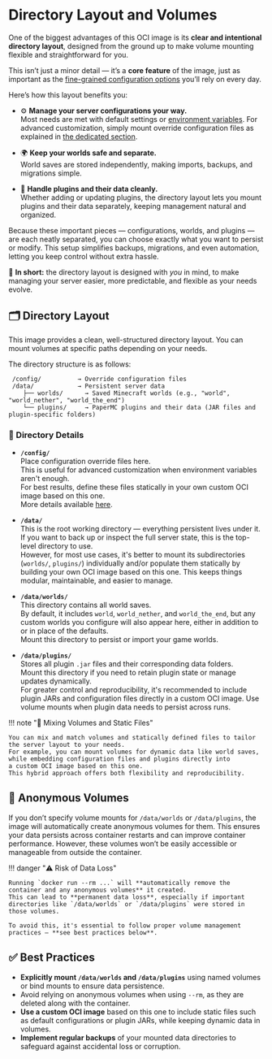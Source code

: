 # Directory Layout and Volumes

One of the biggest advantages of this OCI image is its **clear and intentional directory layout**, designed from the ground up to make volume mounting flexible
and straightforward for you.

This isn’t just a minor detail — it’s a **core feature** of the image, just as important as the [fine-grained configuration options](configuration.md) you’ll
rely on every day.

Here’s how this layout benefits you:

- ⚙️ **Manage your server configurations your way.**<br/>
  Most needs are met with default settings or [environment variables](environment-variables.md). For advanced customization, simply mount override configuration
  files as explained in [the dedicated section](configuration-files.md).

- 🌍 **Keep your worlds safe and separate.**<br/>
  World saves are stored independently, making imports, backups, and migrations simple.

- 🔌 **Handle plugins and their data cleanly.**<br/>
  Whether adding or updating plugins, the directory layout lets you mount plugins and their data separately, keeping management natural and organized.

Because these important pieces — configurations, worlds, and plugins — are each neatly separated, you can choose exactly what you want to persist or modify.
This setup simplifies backups, migrations, and even automation, letting you keep control without extra hassle.

🧠 **In short:** the directory layout is designed with *you* in mind, to make managing your server easier, more predictable, and flexible as your needs evolve.

## 🗂️ Directory Layout

This image provides a clean, well-structured directory layout. You can mount volumes at specific paths depending on your needs.

The directory structure is as follows:

     /config/          → Override configuration files
     /data/            → Persistent server data
        ├── worlds/      → Saved Minecraft worlds (e.g., "world", "world_nether", "world_the_end")
        └── plugins/     → PaperMC plugins and their data (JAR files and plugin-specific folders)

### 📌 Directory Details

- **`/config/`**<br/>
  Place configuration override files here.<br/>
  This is useful for advanced customization when environment variables aren't enough.<br/>
  For best results, define these files statically in your own custom OCI image based on this one.<br/>
  More details available [here](configuration-files.md).

- **`/data/`**<br/>
  This is the root working directory — everything persistent lives under it.<br/>
  If you want to back up or inspect the full server state, this is the top-level directory to use.<br/>
  However, for most use cases, it's better to mount its subdirectories (`worlds/`, `plugins/`) individually and/or populate them statically by
  building your own OCI image based on this one. This keeps things modular, maintainable, and easier to manage.

- **`/data/worlds/`**<br/>
  This directory contains all world saves.<br/>
  By default, it includes `world`, `world_nether`, and `world_the_end`, but any custom worlds you configure will also appear here, either in addition to or in
  place of the defaults.<br/>
  Mount this directory to persist or import your game worlds.

- **`/data/plugins/`**<br/>
  Stores all plugin `.jar` files and their corresponding data folders.<br/>
  Mount this directory if you need to retain plugin state or manage updates dynamically.<br/>
  For greater control and reproducibility, it's recommended to include plugin JARs and configuration files directly in a custom OCI image.
  Use volume mounts when plugin data needs to persist across runs.

!!! note "🧩 Mixing Volumes and Static Files"

    You can mix and match volumes and statically defined files to tailor the server layout to your needs.
    For example, you can mount volumes for dynamic data like world saves, while embedding configuration files and plugins directly into
    a custom OCI image based on this one.
    This hybrid approach offers both flexibility and reproducibility.

## 💾 Anonymous Volumes

If you don’t specify volume mounts for `/data/worlds` or `/data/plugins`, the image will automatically create anonymous volumes for them.
This ensures your data persists across container restarts and can improve container performance.
However, these volumes won’t be easily accessible or manageable from outside the container.

!!! danger "⚠️ Risk of Data Loss"

    Running `docker run --rm ...` will **automatically remove the container and any anonymous volumes** it created.
    This can lead to **permanent data loss**, especially if important directories like `/data/worlds` or `/data/plugins` were stored in those volumes.

    To avoid this, it's essential to follow proper volume management practices — **see best practices below**.

## ✅ Best Practices

- **Explicitly mount `/data/worlds` and `/data/plugins`** using named volumes or bind mounts to ensure data persistence.
- Avoid relying on anonymous volumes when using `--rm`, as they are deleted along with the container.
- **Use a custom OCI image** based on this one to include static files such as default configurations or plugin JARs, while keeping dynamic data in volumes.
- **Implement regular backups** of your mounted data directories to safeguard against accidental loss or corruption.
